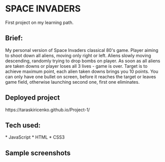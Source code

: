 # SPACE INVADERS
First project on my learning path.

<h2>Brief:</h2>
My personal version of Space Invaders classical 80's game. Player aiming to shoot down all aliens, moving only right or left. Aliens slowly moving descending, randomly trying to drop bombs on player. As soon as all aliens are taken downs or player loses all 3 lives - game is over. Target is to achieve maximum point, each alien taken downs brings you 10 points. You can only have one bullet on screen, before it reaches the target or leaves game field, otherwise launching second one, first one eliminates.

<h2>Deployed project</h2>
<link>https://taraskiricenko.github.io/Project-1/</link>

<h2>Tech used:</h2>
* JavaScript
* HTML
* CSS3

<h2>Sample screenshots</h2>


